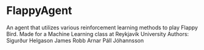 # FlappyAgent
An agent that utilizes various reinforcement learning methods to play Flappy Bird.
Made for a Machine Learning class at Reykjavik University
Authors:
Sigurður Helgason
James Robb
Arnar Páll Jóhannsson
